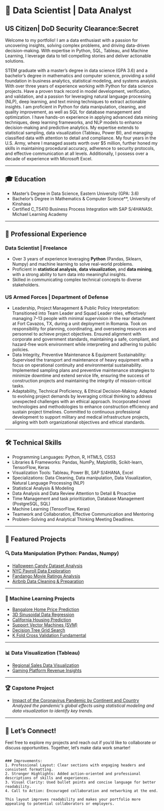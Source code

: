 
# 🎯 Data Scientist | Data Analyst 
## US Citizen| DoD Security Clearance:Secret  

Welcome to my portfolio! I am a data enthusiast with a passion for uncovering insights, solving complex problems, and driving data-driven decision-making. With expertise in Python, SQL, Tableau, and Machine Learning, I leverage data to tell compelling stories and deliver actionable solutions.

STEM graduate with a master’s degree in data science (GPA 3.6) and a bachelor’s degree in mathematics and computer science,
providing a solid foundation in business analytics, statistical modeling, and systems analysis. With over three years of experience
working with Python for data science projects. Have a proven track record in model development, verification, and validation, and a
passion for leveraging natural language processing (NLP), deep learning, and text mining techniques to extract actionable insights. I
am proficient in Python for data manipulation, cleaning, and quality improvement, as well as SQL for database management and
optimization. I have hands-on experience in applying advanced data mining techniques, deep learning frameworks, and NLP models
to enhance decision-making and predictive analytics. My expertise extends to statistical sampling, data visualization (Tableau, Power
BI), and managing classified data with attention to detail and compliance. My four years in the U.S. Army, where I managed assets
worth over $5 million, further honed my skills in maintaining procedural accuracy, adherence to security protocols, and effective
communication at all levels. Additionally, I possess over a decade of experience with Microsoft Excel.


---

## 🎓 Education
- Master’s Degree in Data Science, Eastern University (GPA: 3.6)  
- Bachelor’s Degree in Mathematics & Computer Science**, University of Kinshasa
- Certified  C_TS410 Business Process Integration with SAP S/4HANASt. Michael Learning Academy

---

## 💼 Professional Experience

### Data Scientist | Freelance 
- Over 3 years of experience leveraging **Python** (Pandas, Sklearn, Numpy) and machine learning to solve real-world problems.  
- Proficient in **statistical analysis**, **data visualization**, and **data mining**, with a strong ability to turn data into meaningful insights.  
- Skilled in communicating complex technical concepts to diverse stakeholders.  

### US Armed Forces | Department of Defense  
- Leadership, Project Management & Public Policy Interpretation: Transitioned into Team Leader and Squad Leader
roles, effectively managing 7–13 people with minimal supervision in the rear detachment at Fort Cavazos, TX, during a unit
deployment in Romania. Took on responsibility for planning, coordinating, and overseeing resources and personnel to
achieve project objectives. Ensured alignment with corporate and government standards, maintaining a safe, compliant, and
hazard-free work environment while interpreting and adhering to public policies.
- Data Integrity, Preventive Maintenance & Equipment Sustainability: Supervised the transport and maintenance of
heavy equipment with a focus on operational continuity and environmental sustainability. Implemented sampling plans and
preventive maintenance strategies to minimize downtime and extend service life, ensuring the success of construction
projects and maintaining the integrity of mission-critical tasks.
- Adaptability, Technical Proficiency, & Ethical Decision-Making: Adapted to evolving project demands by leveraging
critical thinking to address unexpected challenges with an ethical approach. Incorporated novel technologies and
methodologies to enhance construction efficiency and sustain project timelines. Committed to continuous professional
development to support military and medical infrastructure projects, aligning with both organizational objectives and ethical
standards.
---

## 🛠️ Technical Skills
- Programming Languages: Python, R, HTML5, CSS3 
- Libraries & Frameworks: Pandas, NumPy, Matplotlib, Scikit-learn, TensorFlow, Keras  
- Visualization Tools: Tableau, Power BI, SAP S/4HANA, Excel  
- Specializations: Data Cleaning, Data manipulation, Data Visualization, Natural Language Processing (NLP)
- Statistical Analysis & Modeling
- Data Analysis and Data Review Attention to Detail & Proactive
- Time Management and task prioritization, Database Management (PostgreSQL, SQL)
- Machine Learning (TensorFlow, Keras)
- Teamwork and Collaboration, Effective Communication and Mentoring
- Problem-Solving and Analytical Thinking Meeting Deadlines.

---

## 📂 Featured Projects  

### 🔍 Data Manipulation (Python: Pandas, Numpy)  
- [Halloween Candy Dataset Analysis](https://github.com/kerrylmusungu/Data-manipulation-Halloween-Candy)  
- [NYC Payroll Data Exploration](https://github.com/kerrylmusungu/Data-manipulation-NYC-Payroll)  
- [Fandango Movie Ratings Analysis](https://github.com/kerrylmusungu/Data-manipulation-Fandango-Movie-Ratings)  
- [Airbnb Data Cleaning & Preparation](https://github.com/kerrylmusungu/Data-Manipulation-Data-Cleaning-Preparation-using-Airbnb-Data)  

---

### 🧠 Machine Learning Projects  
- [Bangalore Home Price Prediction](https://github.com/kerrylmusungu/Home-Price-Prediction-Project)  
- [3D Sinusoidal Data Regression](https://github.com/kerrylmusungu/ML-Exploring-Tree-Based-Regression-Methods-for-3D-Sinusoidal-Data)  
- [California Housing Prediction](https://github.com/kerrylmusungu/California-Housing-Project)  
- [Support Vector Machines (SVM)](https://github.com/kerrylmusungu/Support-Vector-Machines)  
- [Decision Tree Grid Search](https://github.com/kerrylmusungu/Decision-Tree-Grid-Search)
- [K Fold Cross Validation Fundamental](https://github.com/kerrylmusungu/K-Fold-Cross-Validation.git)

---

### 📊 Data Visualization (Tableau)  
- [Regional Sales Data Visualization](https://github.com/kerrylmusungu/Data-Visualization)  
- [Gaming Platform Revenue Insights](https://github.com/kerrylmusungu/Data-visualization-gaming_platform_revenue)  

---

### 🏆 Capstone Project  
- [Impact of the Coronavirus Pandemic by Continent and Country](https://github.com/kerrylmusungu/DTSC691-Capstone-Project)  
  *Analyzed the pandemic's global effects using statistical modeling and data visualization to identify key trends.*

---

## 🚀 Let’s Connect!
Feel free to explore my projects and reach out if you’d like to collaborate or discuss opportunities. Together, let’s make data work smarter!  
```

### Improvements:
1. Professional Layout: Clear sections with engaging headers and consistent formatting.
2. Stronger Highlights: Added action-oriented and professional descriptions of skills and experiences.
3. Visual Clarity: Used bullet points and concise language for better readability.
4. Call to Action: Encouraged collaboration and networking at the end.

This layout improves readability and makes your portfolio more appealing to potential collaborators or employers.
